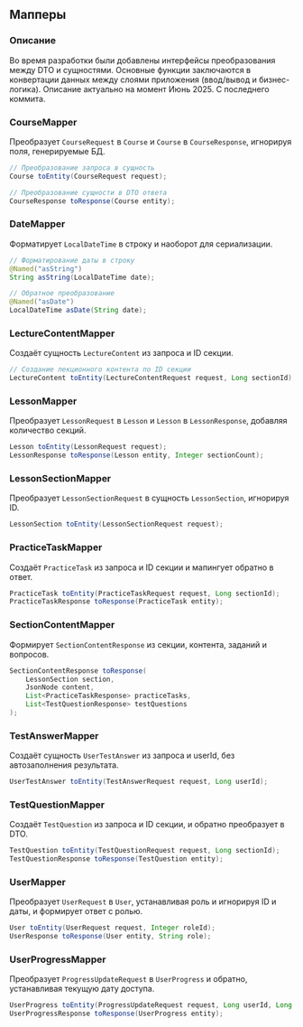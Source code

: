 
## Мапперы
### Описание
Во время разработки были добавлены интерфейсы преобразования между DTO и сущностями.
Основные функции заключаются в конвертации данных между слоями приложения (ввод/вывод и бизнес-логика).
Описание актуально на момент Июнь 2025. С последнего коммита.

### CourseMapper
Преобразует `CourseRequest` в `Course` и `Course` в `CourseResponse`, игнорируя поля, генерируемые БД.
```java
// Преобразование запроса в сущность
Course toEntity(CourseRequest request);

// Преобразование сущности в DTO ответа
CourseResponse toResponse(Course entity);
```

### DateMapper
Форматирует `LocalDateTime` в строку и наоборот для сериализации.
```java
// Форматирование даты в строку
@Named("asString")
String asString(LocalDateTime date);

// Обратное преобразование
@Named("asDate")
LocalDateTime asDate(String date);
```

### LectureContentMapper
Создаёт сущность `LectureContent` из запроса и ID секции.
```java
// Создание лекционного контента по ID секции
LectureContent toEntity(LectureContentRequest request, Long sectionId);
```

### LessonMapper
Преобразует `LessonRequest` в `Lesson` и `Lesson` в `LessonResponse`, добавляя количество секций.
```java
Lesson toEntity(LessonRequest request);
LessonResponse toResponse(Lesson entity, Integer sectionCount);
```

### LessonSectionMapper
Преобразует `LessonSectionRequest` в сущность `LessonSection`, игнорируя ID.
```java
LessonSection toEntity(LessonSectionRequest request);
```

### PracticeTaskMapper
Создаёт `PracticeTask` из запроса и ID секции и мапингует обратно в ответ.
```java
PracticeTask toEntity(PracticeTaskRequest request, Long sectionId);
PracticeTaskResponse toResponse(PracticeTask entity);
```

### SectionContentMapper
Формирует `SectionContentResponse` из секции, контента, заданий и вопросов.
```java
SectionContentResponse toResponse(
    LessonSection section,
    JsonNode content,
    List<PracticeTaskResponse> practiceTasks,
    List<TestQuestionResponse> testQuestions
);
```

### TestAnswerMapper
Создаёт сущность `UserTestAnswer` из запроса и userId, без автозаполнения результата.
```java
UserTestAnswer toEntity(TestAnswerRequest request, Long userId);
```

### TestQuestionMapper
Создаёт `TestQuestion` из запроса и ID секции, и обратно преобразует в DTO.
```java
TestQuestion toEntity(TestQuestionRequest request, Long sectionId);
TestQuestionResponse toResponse(TestQuestion entity);
```

### UserMapper
Преобразует `UserRequest` в `User`, устанавливая роль и игнорируя ID и даты, и формирует ответ с ролью.
```java
User toEntity(UserRequest request, Integer roleId);
UserResponse toResponse(User entity, String role);
```

### UserProgressMapper
Преобразует `ProgressUpdateRequest` в `UserProgress` и обратно, устанавливая текущую дату доступа.
```java
UserProgress toEntity(ProgressUpdateRequest request, Long userId, Long courseId);
UserProgressResponse toResponse(UserProgress entity);
```
